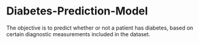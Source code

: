 # Diabetes-Prediction-Model
The objective is to predict whether or not a patient has diabetes, based on certain diagnostic measurements included in the dataset. 
